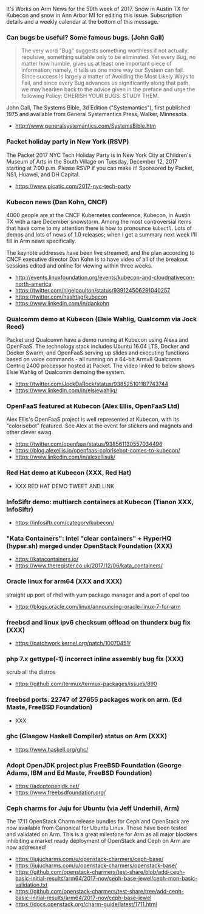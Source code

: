 It's Works on Arm News for the 50th week of 2017. Snow in 
Austin TX for Kubecon and snow in Ann Arbor MI for editing
this issue. Subscription details and a weekly calendar at
the bottom of this message.

### Can bugs be useful? Some famous bugs. (John Gall)

> The very word "Bug" suggests something worthless if not actually
repulsive, something suitable only to be eliminated. Yet every Bug, no
matter how humble, gives us at least one important piece of
information; namely, it tells us one more way our System can fail.
Since success is largely a matter of Avoiding the Most Likely Ways to
Fail, and since every Bug advances us significantly along that path, we
may hearken back to the advice given in the preface and urge the following
Policy: CHERISH YOUR BUGS. STUDY THEM.

John Gall, The Systems Bible, 3d Edition ("Systemantics"), first
published 1975 and available from General Systemantics Press, Walker, Minnesota.

* http://www.generalsystemantics.com/SystemsBible.htm

### Packet holiday party in New York (RSVP)

The Packet 2017 NYC Tech Holiday Party is in New York City at Children's Museum of Arts
in the South Village on Tuesday, December 12, 2017 starting at 7:00 p.m.
Please RSVP if you can make it! Sponsored by Packet, NS1, Huawei, and DH Capital.

* https://www.picatic.com/2017-nyc-tech-party

### Kubecon news (Dan Kohn, CNCF)

4000 people are at the CNCF Kubernetes conference, Kubecon, in Austin TX with
a rare December snowstorm. Among the most controversial items
that have come to my attention there is how to pronounce `kubectl`. Lots of
demos and lots of news of 1.0 releases; when I get a summary next week I'll
fill in Arm news specifically.

The keynote addresses have been live streamed, and the plan according to 
CNCF executive director Dan Kohn is to have video of all of the
breakout sessions edited and online for viewing within three weeks.

* http://events.linuxfoundation.org/events/kubecon-and-cloudnativecon-north-america
* https://twitter.com/nigelpoulton/status/939124506291040257
* https://twitter.com/hashtag/kubecon
* https://www.linkedin.com/in/dankohn

### Qualcomm demo at Kubecon (Elsie Wahlig, Qualcomm via Jock Reed)

Packet and Qualcomm have a demo running at Kubecon using
Alexa and OpenFaaS. The technology stack includes Ubuntu 16.04 LTS,
Docker and Docker Swarm, and OpenFaaS serving up slides and 
executing functions based on voice commands - all running on
a 64-bit Armv8 Qualcomm Centriq 2400 processor hosted at Packet.
The video linked to below shows Elsie Wahlig of Qualcomm demoing the system.

* https://twitter.com/JockDaRock/status/938525101187743744
* https://www.linkedin.com/in/elsiewahlig/

### OpenFaaS featured at Kubecon (Alex Ellis, OpenFaaS Ltd)

Alex Ellis's OpenFaaS project is well represented at Kubecon,
with its "colorisebot" featured. See Alex at the event for
stickers and magnets and other clever swag.

* https://twitter.com/openfaas/status/938561130557034496
* https://blog.alexellis.io/openfaas-colorisebot-comes-to-kubecon/
* https://www.linkedin.com/in/alexellisuk/

### Red Hat demo at Kubecon (XXX, Red Hat)

* XXX RED HAT DEMO TWEET AND LINK

### InfoSiftr demo: multiarch containers at Kubecon (Tianon XXX, InfoSiftr)

* https://infosiftr.com/category/kubecon/

### "Kata Containers": Intel "clear containers" + HyperHQ (hyper.sh) merged under OpenStack Foundation (XXX)

* https://katacontainers.io/
* https://www.theregister.co.uk/2017/12/06/kata_containers/

### Oracle linux for arm64 (XXX and XXX)

straight up port of rhel with yum package manager and a port of epel too

* https://blogs.oracle.com/linux/announcing-oracle-linux-7-for-arm

### freebsd and linux ipv6 checksum offload on thunderx bug fix (XXX)

* https://patchwork.kernel.org/patch/10070451/

### php 7.x gettype(-1) incorrect inline assembly bug fix (XXX)

scrub all the distros

* https://github.com/termux/termux-packages/issues/890

### freebsd ports. 22747 of 27655 packages work on arm. (Ed Maste, FreeBSD Foundation)

* XXX

### ghc (Glasgow Haskell Compiler) status on Arm (XXX)

* https://www.haskell.org/ghc/

### Adopt OpenJDK project plus FreeBSD Foundation (George Adams, IBM and Ed Maste, FreeBSD Foundation)

* https://adoptopenjdk.net/
* https://www.freebsdfoundation.org/

### Ceph charms for Juju for Ubuntu (via Jeff Underhill, Arm)

The 17.11 OpenStack Charm release bundles for Ceph and OpenStack are now available from Canonical for Ubuntu Linux. These have been tested and validated on Arm. This is a great milestone for Arm as all major blockers inhibiting a market ready deployment of OpenStack and Ceph on Arm are now addressed!

* https://jujucharms.com/u/openstack-charmers/ceph-base/
* https://jujucharms.com/u/openstack-charmers/openstack-base/
* https://github.com/openstack-charmers/test-share/blob/add-ceph-basic-initial-results/arm64/2017-nov/ceph-base-jewel/ceph-mon-basic-validation.txt
* https://github.com/openstack-charmers/test-share/tree/add-ceph-basic-initial-results/arm64/2017-nov/ceph-base-jewel
* https://docs.openstack.org/charm-guide/latest/1711.html 


